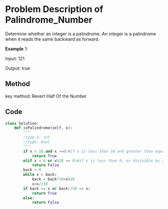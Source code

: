 # Problem Description of Palindrome_Number

Determine whether an integer is a palindrome. An integer is a palindrome when it reads the same backward as forward.

**Example** 1:

Input: 121

Output: true

## Method

key method: Revert Half Of the Number

## Code

```python
class Solution:
    def isPalindrome(self, x):
        """
        :type x: int
        :rtype: bool
        """
        if x < 10 and x >=0:#if x is less than 10 and greater than eqauls to 0, x is a palindrome number
            return True
        elif x < 0 or x%10 == 0:#if x is less than 0, or divisible by 10, x is not a palindrome number
            return False
        back = 0
        while x > back:
            back = back*10+x%10
            x=x//10
        if back == x or back//10 == x:
            return True
        else:
            return False
```